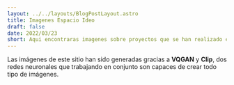 ```yaml
---
layout: ../../layouts/BlogPostLayout.astro
title: Imagenes Espacio Ideo 
draft: false
date: 2022/03/23
short: Aqui encontraras imagenes sobre proyectos que se han realizado en Escuela Ideo 
---
```


Las imágenes de este sitio han sido generadas gracias a **VQGAN** y **Clip**, dos redes
neuronales que trabajando en conjunto son capaces de crear todo tipo de imágenes.

